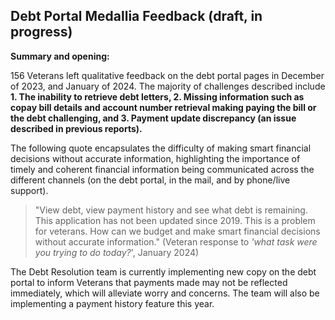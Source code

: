 ## Debt Portal Medallia Feedback (draft, in progress)

**Summary and opening:**

156 Veterans left qualitative feedback on the debt portal pages in December of 2023, and January of 2024. The majority of challenges described include 
**1. The inability to retrieve debt letters, 
2. Missing information such as copay bill details and account number retrieval making paying the bill or the debt challenging, and 
3.  Payment update discrepancy (an issue described in previous reports).**

The following quote encapsulates the difficulty of making smart financial decisions without accurate information, highlighting the importance of timely and coherent financial information being communicated across the different channels (on the debt portal, in the mail, and by phone/live support).

> "View debt, view payment history and see what debt is remaining. This
> application has not been updated since 2019. This is a problem for
> veterans. How can we budget and make smart financial decisions without
> accurate information." (Veteran response to *'what task were you trying
> to do today?*', January 2024)

The Debt Resolution team is currently implementing new copy on the debt portal to inform Veterans that payments made may not be reflected immediately, which will alleviate worry and concerns. The team will also be implementing a payment history feature this year.
